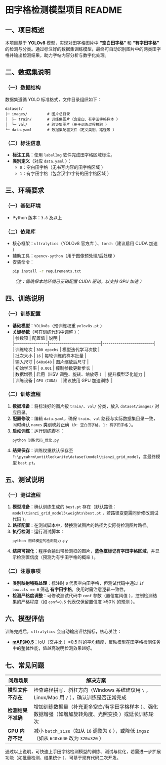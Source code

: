 # 田字格检测模型项目 README

## 一、项目概述
本项目基于 **YOLOv8** 模型，实现对田字格图片中 **“空白田字格”** 和 **“有字田字格”** 的检测与分类。通过标注好的数据集训练模型，最终可自动识别图片中的两类田字格并输出检测结果，助力字帖内容分析与数字化处理。

## 二、数据集说明
### （一）数据结构  
数据集遵循 YOLO 标准格式，文件目录组织如下：  
```plaintext
dataset/
├─ images/         # 图片总目录
│  ├─ train/       # 训练集图片（含空白、有字田字格样本 ）
│  └─ val/         # 验证集图片（用于训练过程校验 ）
└─ data.yaml       # 数据集配置文件（定义类别、路径等 ）
```

### （二）标注信息  
- **标注工具**：使用 `labelImg` 软件完成田字格区域标注。  
- **类别定义**（对应 `data.yaml` ）：  
  - `0`：空白田字格（无书写内容的田字格区域 ）  
  - `1`：有字田字格（包含汉字/字符的田字格区域 ）  


## 三、环境要求  
### （一）基础环境  
- Python 版本：`3.8` 及以上  

### （二）依赖库  
- 核心框架：`ultralytics`（YOLOv8 官方库 ）、`torch`（建议启用 CUDA 加速 ）  
- 辅助工具：`opencv-python`（用于图像预处理/后处理 ）  
- 安装命令：  
  ```bash
  pip install -r requirements.txt 
  ```  
  *（注：需确保本地环境已正确配置 CUDA 驱动，以支持 GPU 加速 ）*  


## 四、训练说明  
### （一）训练配置  
- **基础模型**：`YOLOv8s`（预训练权重 `yolov8s.pt` ）  
- **关键参数**（可在训练代码中调整 ）：  
  | 参数项          | 配置值                     | 说明                     |  
  |-----------------|--------------------------|--------------------------|  
  | 训练轮次        | `300 epochs`             | 模型迭代学习次数          |  
  | 批次大小        | `16`                     | 每轮训练的样本批量        |  
  | 输入尺寸        | `640x640`                | 图片缩放后尺寸           |  
  | 初始学习率      | `0.001`                  | 控制参数更新步长          |  
  | 数据增强        | 启用（HSV 调整、旋转、缩放等 ） | 提升模型泛化能力          |  
  | 训练设备        | `GPU（CUDA）`            | 建议使用 GPU 加速训练     |  


### （二）训练流程  
1. **数据准备**：将标注好的图片按 `train/`、`val/` 分类，放入 `dataset/images/` 对应目录。  
2. **配置修改**：编辑 `data.yaml`，确保 `train`、`val` 路径与实际数据集目录一致，同时确认 `names` 类别映射正确（`0: 空白田字格`、`1: 有字田字格` ）。  
3. **启动训练**：运行训练脚本：  
   ```bash
   python 训练代码_优化.py 
   ```  
4. **结果保存**：训练权重默认保存至 `F:\pycahrm\untitled\write\dataset\model\tianzi_grid_model`，含最终模型 `best.pt`。  


## 五、测试说明  
### （一）测试流程  
1. **模型准备**：确认训练生成的 `best.pt` 存在（默认路径：`model\tianzi_grid_model3\weights\best.pt` ，若路径变更需同步修改测试代码 ）。  
2. **路径配置**：在测试脚本中，替换测试图片的路径为实际待检测图片路径。  
3. **执行检测**：运行测试脚本：  
   ```bash
   python 测试模型的检测能力.py 
   ```  
4. **结果可视化**：程序会输出带检测框的图片，**蓝色框标记有字田字格区域**，并显示检测置信度（预测为有字田字格的概率 ）。  


### （二）注意事项  
- **类别映射特殊处理**：标注时 `0` 代表空白田字格，但测试代码中通过 `if box.cls == 0` 筛选 **有字田字格**，使用时需注意逻辑一致性。  
- **检测严格度调整**：可修改测试代码中 `conf` 参数（置信度阈值 ），控制检测结果的严格程度（如 `conf=0.5` 代表仅保留置信度 ≥50% 的预测 ）。  


## 六、模型评估  
训练完成后，`ultralytics` 会自动输出评估指标，核心关注：  
- **mAP@0.5**：IoU（交并比 ）=0.5 时的平均精度，反映模型在田字格检测任务中的整体性能，值越高说明检测效果越好。  


## 七、常见问题  
| 问题场景                  | 解决方案                                                                 |  
|-------------------------|----------------------------------------------------------------------|  
| **模型文件不存在**        | 检查路径拼写、斜杠方向（Windows 系统建议用 `\` ，Linux/Mac 用 `/` ），确认训练是否正常完成  |  
| **检测结果不准确**        | 增加训练数据量（补充更多空白/有字田字格样本 ）、强化数据增强（如增加旋转角度、光照变换 ）或延长训练轮次  |  
| **GPU 内存不足**          | 减小 `batch_size`（如从 `16` 调整为 `8` ），或降低 `imgsz`（如从 `640x640` 改为 `320x320` ） |  


通过以上说明，可快速上手田字格检测模型的训练、测试与优化，若需进一步扩展功能（如批量检测、结果统计 ），可基于现有代码二次开发。
